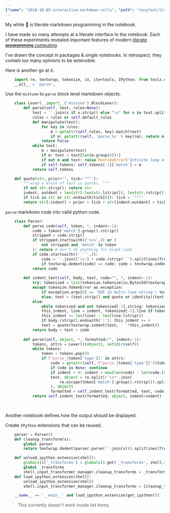 ```yaml
---
{"name": "2019-10-05-interactive-markdown-cells", "path": "tonyfast/literacy", "modified_date": "October 15, 2019"}
---
```

My white 🐳 is literate markdown programming in the notebook.

I have made so many attempts at a literate interface to the notebook.  Each of these experiments revealed important features of modern [literate ~~programming~~ computing](http://blog.fperez.org/2013/04/literate-computing-and-computational.html).

I've drawn the concept in packages & single notebooks.  In retrospect, they contain too many opinions to be extensible.  

Here is another go at it.


```python
    import re, textwrap, tokenize, io, itertools, IPython; from toolz.curried import *
    __all__ = 'parse',
```

Use the `mistune` to `parse` block level markdown objects.


```python
    class Lexer(__import__('mistune').BlockLexer):
        def parse(self, text, rules=None):
            text = ''.join(x if x.strip() else "\n" for x in text.splitlines(True))
            rules = rules or self.default_rules
            def manipulate(text):
                for key in rules:
                    m = getattr(self.rules, key).match(text)
                    if m: getattr(self, 'parse_%s' % key)(m); return m
                return False  
            while text:
                m = manipulate(text)
                if m: text = text[len(m.group(0)):]
                if not m and text: raise RuntimeError('Infinite loop at: %s' % text)
                if self.tokens: self.tokens[-1]['match'] = m
            return self.tokens
```


```python
    def quote(str, prior="", tick='"""'):
        """wrap a block of text in quotes. """
        if not str.strip(): return str
        indent, outdent = len(str)-len(str.lstrip()), len(str.rstrip())
        if tick in str or str.endswith(tick[0]): tick = '"""'
        return str[:indent] + prior + tick + str[indent:outdent] + tick + ";" + str[outdent:]
```

`parse`  markdown code into valid python code.


```python
    class Parser:
        def parse_code(self, token, *, indent=-1):
            code = token['match'].group().rstrip()
            stripped = code.strip()
            if stripped.startswith(('>>>',)) or (
                not stripped and 'match' in token
            ): return # don't do anything for blank code.
            if code.startswith(('```',)): 
                code = ''.join(['\n'] + code.rstrip('`').splitlines(True)[1:])
                if textwrap.dedent(code) == code: code = textwrap.indent(code, ' '*max(indent, 4))
            return code
        
        def indent_text(self, body, text, code="", *, indent=-1):
            try: tokenized = list(tokenize.tokenize(io.BytesIO(textwrap.dedent(body).encode('utf-8')).readline)) if body else []
            except tokenize.TokenError as exception:
                if exception.args[0] == 'EOF in multi-line string': text = textwrap.indent(text, ' '*_indent)
                else: text = (text.strip() and quote or identity)(text, ' '*_indent)
            else: 
                while tokenized and not tokenized[-1].string: tokenized.pop()
                this_indent, line = indent, tokenized[-1].line if tokenized else ""
                this_indent += len(line) - len(line.lstrip())
                if body.rstrip().endswith(':'): this_indent += 4
                text = quote(textwrap.indent(text, ' '*this_indent))    
            return body + text + code
        
        def parse(self, object, *, formatted="", indent=-1):
            tokens, attrs = Lexer()(object), set(dir(self))
            while tokens:
                token = tokens.pop(0)
                if F"parse_{token['type']}" in attrs: 
                    code = getattr(self, F"parse_{token['type']}")(token, indent=indent)
                    if code is None: continue
                    if indent < 0: indent = max(len(code) - len(code.lstrip()), 4)
                    text, object = re.split(r'\s*'.join(
                        re.escape(token['match'].group().rstrip()).splitlines(True)
                    ), object)
                    formatted = self.indent_text(formatted, text, code, indent=indent)
            return self.indent_text(formatted, object, indent=indent)
        
                    
```

Another notebook defines how the output should be displayed.

Create `IPython` extensions that can be reused.


```python
    parser = Parser()
    def cleanup_transform(x): 
        global parser
        return textwrap.dedent(parser.parse(''.join(x))).splitlines(True)

    def unload_ipython_extension(shell):
        globals()['_transforms'] = globals().get('_transforms', shell.input_transformer_manager.cleanup_transforms)
        global _transforms
        shell.input_transformer_manager.cleanup_transforms = _transforms
    def load_ipython_extension(shell):
        unload_ipython_extension(shell)
        shell.input_transformer_manager.cleanup_transforms = [cleanup_transform]

    __name__ == '__main__' and load_ipython_extension(get_ipython())
```

> This currently doesn't work inside list items.
